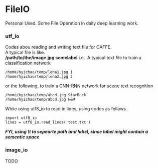 # FileIO
Personal Used. Some File Operation in daily deep learning work.


### utf_io
Codes abou reading and writing text file for CAFFE.   
A typical file is like.  
**/path/to/the/image.jpg  somelabel**
i.e.  A typical text file to train a classification network
```
/home/hyichao/temp/lena1.jpg 1
/home/hyichao/temp/lena2.jpg 2
```
or the following, to train a CNN-RNN network for scene text recognition
```
/home/hyichao/temp/abcd.jpg StarBuck   
/home/hyichao/temp/abcd.jpg H&M
```

While using utf8_io to read in lines, using codes as follows
```
import utf8_io
lines = utf8_io.read_lines('test.txt')
```

***FYI, using \t to sepearte path and label, since label might contain a sementic space***

### image_io
TODO
